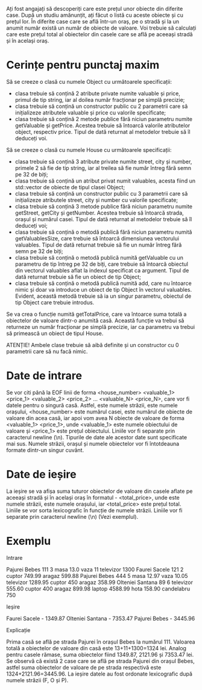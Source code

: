 Ați fost angajați să descoperiți care este prețul unor obiecte din diferite case. După un studiu amănunțit, ați făcut o listă cu aceste obiecte și cu prețul lor. În diferite case care se află într-un oraș, pe o stradă și la un anumit număr există un număr de obiecte de valoare. Voi trebuie să calculați care este prețul total al obiectelor din casele care se află pe aceeași stradă și în același oraș.

# Cerințe pentru punctaj maxim
Să se creeze o clasă cu numele Object cu următoarele specificații:
- clasa trebuie să conțină 2 atribute private numite valuable și price, primul de tip string, iar al doilea număr fracționar pe simplă precizie;
- clasa trebuie să conțină un constructor public cu 2 parametrii care să inițializeze atributele valuable și price cu valorile specificate;
- clasa trebuie să conțină 2 metode publice fără niciun parametru numite getValuable și getPrice. Acestea trebuie să întoarcă valorile atributelor object, respectiv price. Tipul de dată returnat al metodelor trebuie să îl deduceți voi.

Să se creeze o clasă cu numele House cu următoarele specificații:
- clasa trebuie să conțină 3 atribute private numite street, city și number, primele 2 să fie de tip string, iar al treilea să fie număr întreg fără semn pe 32 de biți;
- clasa trebuie să conțină un atribut privat numit valuables, acesta fiind un std::vector de obiecte de tipul clasei Object;
- clasa trebuie să conțină un constructor public cu 3 parametrii care să inițializeze atributele street, city și number cu valorile specificate;
- clasa trebuie să conțină 3 metode publice fără niciun parametru numite getStreet, getCity și getNumber. Acestea trebuie să întoarcă strada, orașul și numărul casei. Tipul de dată returnat al metodelor trebuie să îl deduceți voi;
- clasa trebuie să conțină o metodă publică fără niciun parametru numită getValuablesSize, care trebuie să întoarcă dimensiunea vectorului valuables. Tipul de dată returnat trebuie să fie un număr întreg fără semn pe 32 de biți;
- clasa trebuie să conțină o metodă publică numită getValuable cu un parametru de tip întreg pe 32 de biți, care trebuie să întoarcă obiectul din vectorul valuables aflat la indexul specificat ca argument. Tipul de dată returnat trebuie să fie un obiect de tip Object;
- clasa trebuie să conțină o metodă publică numită add, care nu întoarce nimic și doar va introduce un obiect de tip Object în vectorul valuables. Evident, această metodă trebuie să ia un singur parametru, obiectul de tip Object care trebuie introdus.

Se va crea o funcție numită getTotalPrice, care va întoarce suma totală a obiectelor de valoare dintr-o anumită casă. Această funcție va trebui să returneze un număr fracționar pe simplă precizie, iar ca parametru va trebui să primească un obiect de tipul House.

ATENȚIE! Ambele clase trebuie să aibă definite și un constructor cu 0 parametrii care să nu facă nimic.

# Date de intrare 
Se vor citi până la EOF linii de forma <street> <city> <house_number> <N> <valuable_1> <price_1> <valuable_2> <price_2> ... <valuable_N> <price_N>, care vor fi datele pentru o singură casă. Astfel, <street> este numele străzii, <city> este numele orașului, <house_number> este numărul casei, <N> este numărul de obiecte de valoare din acea casă, iar apoi vom avea N obiecte de valoare de forma <valuable_1> <price_1>, unde <valuable_1> este numele obiectului de valoare și <price_1> este prețul obiectului. Liniile vor fi separate prin caracterul newline (\n). Tipurile de date ale acestor date sunt specificate mai sus. Numele străzii, orașul și numele obiectelor vor fi întotdeauna formate dintr-un singur cuvânt.

# Date de ieșire 
La ieșire se va afișa suma tuturor obiectelor de valoare din casele aflate pe aceeași stradă și în același oraș în formatul <street> <city> - <total_price>, unde <street> este numele străzii, <city> este numele orașului, iar <total_price> este prețul total. Liniile se vor sorta lexicografic în funcție de numele străzii. Liniile vor fi separate prin caracterul newline (\n) (Vezi exemplul).

# Exemplu
Intrare

Pajurei Bebes 111 3 masa 13.0 vaza 11 televizor 1300
Faurei Sacele 121 2 cuptor 749.99 aragaz 599.88
Pajurei Bebes 444 5 masa 12.97 vaza 10.05 televizor 1289.95 cuptor 450 aragaz 358.99
Olteniei Santana 89 6 televizor 555.60 cuptor 400 aragaz 899.98 laptop 4588.99 hota 158.90 candelabru 750

Ieșire


Faurei Sacele - 1349.87
Olteniei Santana - 7353.47
Pajurei Bebes - 3445.96

Explicație


Prima casă se află pe strada Pajurei în orașul Bebes la numărul 111. Valoarea totală a obiectelor de valoare din casă este 13+11+1300=1324 lei. Analog pentru casele rămase, suma obiectelor fiind 1349.87, 2121.96 și 7353.47 lei. Se observă că există 2 case care se află pe strada Pajurei din orașul Bebes, astfel suma obiectelor de valoare de pe strada respectivă este  1324+2121.96=3445.96. La ieșire datele au fost ordonate lexicografic după numele străzii (F, O și P).
